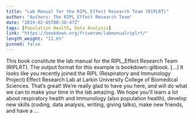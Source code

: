 ```yaml
---
title: "Lab Manual for the RIPL_Effect Research Team (RIPLRT)"
author: "Authors: The RIPL_Effect Research Team"
date: "2019-02-05T00:38:47Z"
tags: [Population Health, Data Analysis]
link: "https://bookdown.org/friveram/labmanualriplrt/"
length_weight: "11.6%"
pinned: false
---
```


This book constitute the lab manual for the RIPL_Effect Research Team (RIPLRT). The output format for this example is bookdown::gitbook. [...] It looks like you recently joined the RIPL (Respiratory and Immunology Project) Effect Research Lab at Larkin University College of Biomedical Sciences. That’s great! We’re really glad to have you here, and will do what we can to make your time in the lab amazing. We hope you’ll learn a lot about respiratory health and immunology (also population health), develop new skills (coding, data analysis, writing, giving talks), make new friends, and have a ...

